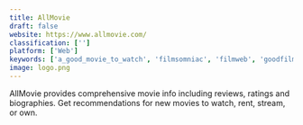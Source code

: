 ```yaml
---
title: AllMovie
draft: false 
website: https://www.allmovie.com/
classification: ['']
platform: ['Web']
keywords: ['a_good_movie_to_watch', 'filmsomniac', 'filmweb', 'goodfilms', 'imdb', 'letterboxd', 'mooviestats', 'next_episode', 'pixly', 'rotten_tomatoes', 'taste.io', 'tastedive', 'trakt.tv', 'thegoodflix']
image: logo.png
---
```

AllMovie provides comprehensive movie info including reviews, ratings and biographies.  Get recommendations for new movies to watch, rent, stream, or own.